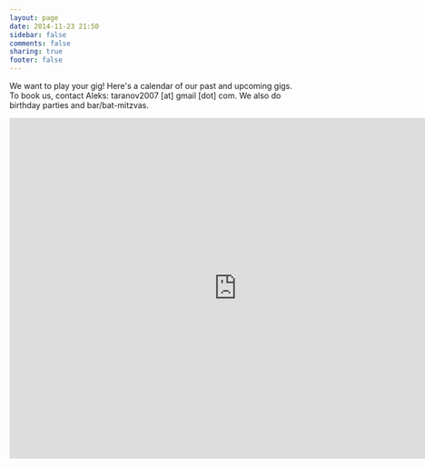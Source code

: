 ```yaml
---
layout: page
date: 2014-11-23 21:50
sidebar: false
comments: false
sharing: true
footer: false
---
```

We want to play your gig! Here's a calendar of our past and upcoming gigs. To book us, contact Aleks: taranov2007 [at] gmail [dot] com. We also do birthday parties and bar/bat-mitzvas.

<iframe src="https://www.google.com/calendar/embed?src=rnfi56rd52p7dktpd6necrk7ig%40group.calendar.google.com&ctz=America/New_York" style="border: 0" width="800" height="600" frameborder="0" scrolling="no"></iframe>

